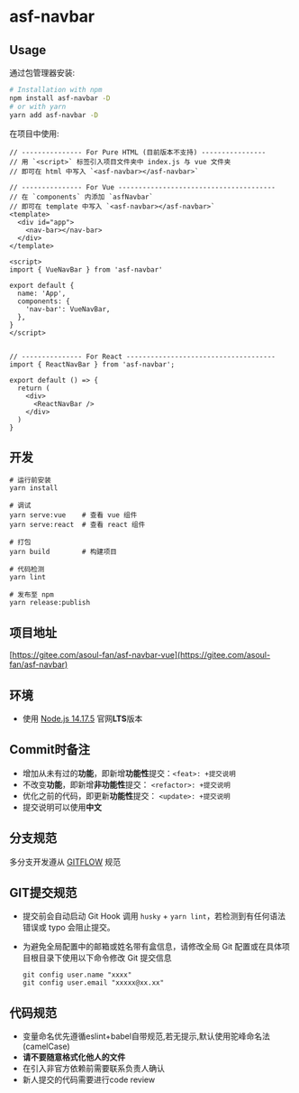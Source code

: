 # asf-navbar

## Usage

通过包管理器安装:

```bash
# Installation with npm
npm install asf-navbar -D
# or with yarn
yarn add asf-navbar -D
```

在项目中使用:

```typescriptreact
// --------------- For Pure HTML (目前版本不支持) ----------------
// 用 `<script>` 标签引入项目文件夹中 index.js 与 vue 文件夹
// 即可在 html 中写入 `<asf-navbar></asf-navbar>` 

// --------------- For Vue ---------------------------------------
// 在 `components` 内添加 `asfNavbar` 
// 即可在 template 中写入 `<asf-navbar></asf-navbar>` 
<template>
  <div id="app">
    <nav-bar></nav-bar>
  </div>
</template>

<script>
import { VueNavBar } from 'asf-navbar'

export default {
  name: 'App',
  components: {
    'nav-bar': VueNavBar,
  },
}
</script>


// --------------- For React -------------------------------------
import { ReactNavBar } from 'asf-navbar';

export default () => {
  return (
    <div>
      <ReactNavBar />
    </div>
  )
}
```

## 开发

```shell
# 运行前安装
yarn install

# 调试
yarn serve:vue    # 查看 vue 组件
yarn serve:react  # 查看 react 组件

# 打包
yarn build        # 构建项目

# 代码检测
yarn lint

# 发布至 npm
yarn release:publish
```

## 项目地址

[https://gitee.com/asoul-fan/asf-navbar-vue](https://gitee.com/asoul-fan/asf-navbar)

## 环境

* 使用 [Node.js 14.17.5](http://nodejs.cn/download/current/) 官网**LTS**版本

## Commit时备注

* 增加从未有过的**功能**，即新增**功能性**提交：`<feat>: +提交说明`
* 不改变**功能**，即新增**非功能性**提交： `<refactor>: +提交说明`
* 优化之前的代码，即更新**功能性**提交： `<update>: +提交说明`
* 提交说明可以使用**中文**

## 分支规范

多分支开发遵从 [GITFLOW](https://datasift.github.io/gitflow/IntroducingGitFlow.html#:~:text=GitFlow%20is%20a%20branching%20model,and%20scaling%20the%20development%20team.) 规范

## GIT提交规范

* 提交前会自动启动 Git Hook 调用 `husky` + `yarn lint`，若检测到有任何语法错误或 typo 会阻止提交。
* 为避免全局配置中的邮箱或姓名带有盒信息，请修改全局 Git 配置或在具体项目根目录下使用以下命令修改 Git 提交信息

    ```shell
    git config user.name "xxxx"
    git config user.email "xxxxx@xx.xx"
    ```

## 代码规范

* 变量命名优先遵循eslint+babel自带规范,若无提示,默认使用驼峰命名法(camelCase)
* **请不要随意格式化他人的文件**
* 在引入非官方依赖前需要联系负责人确认
* 新人提交的代码需要进行code review
